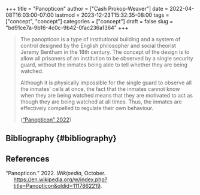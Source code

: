 +++
title = "Panopticon"
author = ["Cash Prokop-Weaver"]
date = 2022-04-08T16:03:00-07:00
lastmod = 2023-12-23T15:32:35-08:00
tags = ["concept", "concept"]
categories = ["concept"]
draft = false
slug = "bd91ce7a-9b16-4c0c-9b42-0fac236a1364"
+++

> The panopticon is a type of institutional building and a system of control designed by the English philosopher and social theorist Jeremy Bentham in the 18th century. The concept of the design is to allow all prisoners of an institution to be observed by a single security guard, without the inmates being able to tell whether they are being watched.
>
> Although it is physically impossible for the single guard to observe all the inmates' cells at once, the fact that the inmates cannot know when they are being watched means that they are motivated to act as though they are being watched at all times. Thus, the inmates are effectively compelled to regulate their own behaviour.
>
> (<a href="#citeproc_bib_item_1">“Panopticon” 2022</a>)


## Bibliography {#bibliography}

## References

<style>.csl-entry{text-indent: -1.5em; margin-left: 1.5em;}</style><div class="csl-bib-body">
  <div class="csl-entry"><a id="citeproc_bib_item_1"></a>“Panopticon.” 2022. <i>Wikipedia</i>, October. <a href="https://en.wikipedia.org/w/index.php?title=Panopticon&oldid=1117862219">https://en.wikipedia.org/w/index.php?title=Panopticon&#38;oldid=1117862219</a>.</div>
</div>

